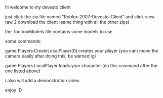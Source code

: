 <p>hi welcome to my devesto client</p>
<p>just click the zip file named "Roblox-2007-Devesto-Client" and click view raw 2 download the client (same thing with all the other zips)</p>
<p>the ToolboxModels file contains some models to use</p>
<p>some commands:</p>
<p>game.Players:CreateLocalPlayer(0) creates your player (you cant move the camera easily after doing this, be warned ig)</p>
<p>game.Players.LocalPlayer loads your character (do this command after the one listed above)</p>
<p>i also will add a demonstration video</p>
<p>enjoy :D</p>
